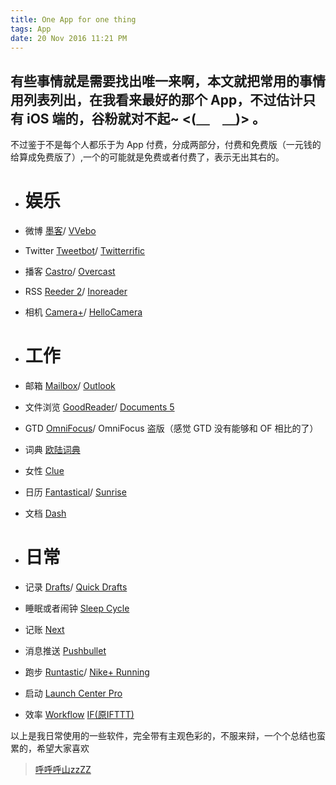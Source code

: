 ```yaml
---
title: One App for one thing
tags: App
date: 20 Nov 2016 11:21 PM
---
```

## 有些事情就是需要找出唯一来啊，本文就把常用的事情用列表列出，在我看来最好的那个 App，不过估计只有 iOS 端的，谷粉就对不起~ <(＿　＿)> 。

不过鉴于不是每个人都乐于为 App 付费，分成两部分，付费和免费版（一元钱的给算成免费版了）,一个的可能就是免费或者付费了，表示无出其右的。

- # 娱乐
 - 微博 [墨客](https://itunes.apple.com/us/app/moke-chun-cui-ti-yan-for-xin/id880813963?mt=8)/ [VVebo](https://itunes.apple.com/us/app/vvebo-wei-bo-ke-hu-duan/id670910957?mt=8)
 - Twitter [Tweetbot](https://itunes.apple.com/us/app/tweetbot-3-for-twitter.-elegant/id722294701?mt=8)/ [Twitterrific](https://itunes.apple.com/us/app/twitterrific-5-for-twitter/id580311103?mt=8) 
 - 播客 [Castro](https://itunes.apple.com/app/castro-high-fidelity-podcasts/id723142770?mt=8&ign-mpt=uo%3D4)/ [Overcast](https://itunes.apple.com/us/app/overcast-podcast-player/id888422857?mt=8)
 - RSS [Reeder 2](https://itunes.apple.com/us/app/reeder-2/id697846300?mt=8)/ [Inoreader](https://itunes.apple.com/us/app/inoreader-rss-news-reader/id892355414?mt=8)
 - 相机 [Camera+](https://itunes.apple.com/us/app/camera+/id329670577?mt=8)/ [HelloCamera](https://itunes.apple.com/cn/app/hellocamera-camera360gai-nian/id545623778?mt=8)

- # 工作
 - 邮箱 [Mailbox](https://itunes.apple.com/us/app/mailbox/id576502633?mt=8)/ [Outlook](https://itunes.apple.com/us/app/microsoft-outlook/id951937596?mt=8)
 - 文件浏览 [GoodReader](https://itunes.apple.com/us/app/goodreader/id777310222?mt=8)/ [Documents 5](https://itunes.apple.com/us/app/documents-5-fast-pdf-reader/id364901807?mt=8)
 - GTD [OmniFocus](https://itunes.apple.com/cn/app/omnifocus-2-for-iphone/id690305341?mt=8)/ OmniFocus 盗版（感觉 GTD 没有能够和 OF 相比的了）
 - 词典 [欧陆词典](https://itunes.apple.com/us/app/ou-lu-ying-yu-ci-dian-eudic/id393670998?mt=8)
 - 女性 [Clue](https://itunes.apple.com/us/app/clue-period-tracker/id657189652?mt=8)
 - 日历 [Fantastical](https://itunes.apple.com/cn/app/fantastical-2-calendar-reminders/id718043190?mt=8&ign-mpt=uo%3D4)/ [Sunrise](Sunrise)
 - 文档 [Dash](https://itunes.apple.com/us/app/dash-api-docs/id935284832?ls=1&mt=8)
- # 日常
 - 记录 [Drafts](https://itunes.apple.com/us/app/quick-drafts-notes-errands/id569838247?mt=8)/ [Quick Drafts](https://itunes.apple.com/us/app/quick-drafts-notes-errands/id569838247?mt=8)
 - 睡眠或者闹钟 [Sleep Cycle](https://itunes.apple.com/us/app/sleep-cycle-alarm-clock/id320606217?mt=8)
 - 记账 [Next](https://itunes.apple.com/us/app/next-for-iphone-track-your/id596366290?mt=8)
 - 消息推送 [Pushbullet](https://itunes.apple.com/us/app/pushbullet/id810352052?mt=8)
 - 跑步 [Runtastic](https://itunes.apple.com/us/app/runtastic-pro-gps-running/id366626332?mt=8)/ [Nike+ Running](https://itunes.apple.com/us/app/nike+-running/id387771637?mt=8)
 - 启动 [Launch Center Pro](https://itunes.apple.com/us/app/launch-center-pro/id532016360?mt=8)
 - 效率 [Workflow](https://itunes.apple.com/cn/app/workflow-powerful-automation/id915249334?mt=8)  [IF(原IFTTT)](https://itunes.apple.com/us/app/if-by-ifttt/id660944635?mt=)


 以上是我日常使用的一些软件，完全带有主观色彩的，不服来辩，一个个总结也蛮累的，希望大家喜欢

> [呼呼呼山zzZZ](http://code4fun.me)

